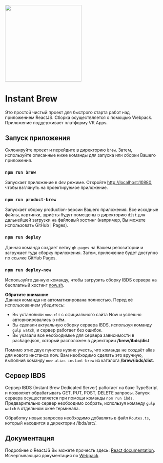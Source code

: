 <img src="https://cdn.dribbble.com/users/85713/screenshots/3775213/herbal_dribble.gif" width="250" />

# Instant Brew
Это простой чистый проект для быстрого старта работ над приложением ReactJS.
Сборка осуществляется с помощью Webpack. Приложение поддерживает платформу VK Apps.

## Запуск приложения
Склонируйте проект и перейдите в директорию `brew`. Затем, используйте описанные ниже команды для запуска или сборки Вашего приложения.

### `npm run brew`
Запускает приложение в dev режиме. Откройте [http://localhost:10880](http://localhost:10880), чтобы взглянуть на проектируемое приложение.

### `npm run product-brew`
Запускает сборку production-версии Вашего приложения. Все исходные файлы, картинки, шрифты будут помещены в директорию `dist` для дальнейшей загрузки на файловый хостинг (например, Вы можете использовать GitHub | Pages).

### `npm run deploy`
Данная команда создает ветку `gh-pages` на Вашем репозитории и загружает туда сборку приложения. Затем, приложение будет доступно по ссылке GitHub Pages.

### `npm run deploy-now`
Используйте данную команду, чтобы загрузить сборку IBDS сервера на бесплатный хостинг [now.sh](https://now.sh).

**Обратите внимание**<br>
Данная команда не автоматизирована полностью. Перед её использованием убедитесь:
* Вы установили `now-cli` с официального сайта Now и успешно авторизировались в нём.
* Вы сделали актуальную сборку сервера IBDS, используя команду `gulp watch`, и сервер работает без ошибок.
* Вы указали все необходимые для сервера зависимости в package.json, который расположен в директории **/brew/ibds/dist**

Помимо этих двух пунктов нужно учесть, что команда не создаёт alias для нового инстанса now. Вам необходимо сделать это вручную, выполнив команду `now alias instant-brew` из каталога **/brew/ibds/dist**.

## Сервер IBDS
Сервер IBDS (Instant Brew Dedicated Server) работает на базе TypeScript и позволяет обрабатывать GET, PUT, POST, DELETE запросы.
Запуск сервера осуществляется при помощи команды `npm run ibds`. Предварительно сервер необходимо собрать, используя команду
`gulp watch` в отдельном окне терминала.

Обработку новых запросов необходимо добавлять в файл `Routes.ts`, который находится в директории /ibds/src/.


## Документация
Подробнее о ReactJS Вы можете прочесть здесь: [React documentation](https://reactjs.org/).
Исчерпывающая документация по [Webpack](https://webpack.js.org/concepts/).
